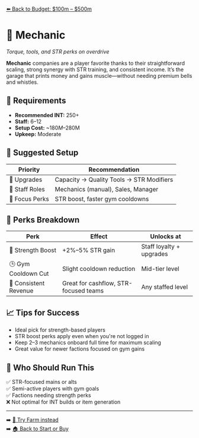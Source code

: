 [⬅️ Back to Budget: $100m – $500m](budget_mid_profit.md)

# 🔧 Mechanic  
*Torque, tools, and STR perks on overdrive*

**Mechanic** companies are a player favorite thanks to their straightforward scaling, strong synergy with STR training, and consistent income. It’s the garage that prints money and gains muscle—without needing premium bells and whistles.

## 🧠 Requirements

- **Recommended INT:** 250+  
- **Staff:** 6–12  
- **Setup Cost:** ~$180M–$280M  
- **Upkeep:** Moderate

## 🧰 Suggested Setup

| Priority        | Recommendation                             |
|------------------|---------------------------------------------|
| 🧱 Upgrades       | Capacity → Quality Tools → STR Modifiers     |
| 👥 Staff Roles    | Mechanics (manual), Sales, Manager           |
| 🔩 Focus Perks    | STR boost, faster gym cooldowns              |

## 🎁 Perks Breakdown

| Perk                   | Effect                              | Unlocks at             |
|------------------------|--------------------------------------|-------------------------|
| 💪 Strength Boost       | +2%–5% STR gain                      | Staff loyalty + upgrades |
| 🕒 Gym Cooldown Cut     | Slight cooldown reduction            | Mid-tier level           |
| 💸 Consistent Revenue   | Great for cashflow, STR-focused teams| Any staffed level        |

## 📈 Tips for Success

- Ideal pick for strength-based players  
- STR boost perks apply even when you're not logged in  
- Keep 2–3 mechanics onboard full time for maximum scaling  
- Great value for newer factions focused on gym gains

## 🙋 Who Should Run This

✅ STR-focused mains or alts  
✅ Semi-active players with gym goals  
✅ Factions needing strength perks  
❌ Not optimal for INT builds or item generation

---

➡️ [🌾 Try Farm instead](rec_farm.md)  
➡️ [🏠 Back to Start or Buy](../start_or_buy.md)
